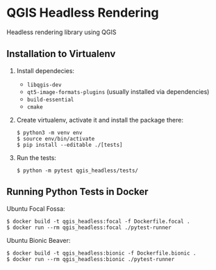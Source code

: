 # QGIS Headless Rendering

Headless rendering library using QGIS

## Installation to Virtualenv

1. Install dependecies: 

   * `libqgis-dev`
   * `qt5-image-formats-plugins` (usually installed via dependencies)
   * `build-essential`
   * `cmake`

2. Create virtualenv, activate it and install the package there:

    ```
    $ python3 -m venv env
    $ source env/bin/activate
    $ pip install --editable ./[tests]
    ```

3. Run the tests:

    ```
    $ python -m pytest qgis_headless/tests/
    ```


## Running Python Tests in Docker

Ubuntu Focal Fossa:

    $ docker build -t qgis_headless:focal -f Dockerfile.focal .
    $ docker run --rm qgis_headless:focal ./pytest-runner

Ubuntu Bionic Beaver:

    $ docker build -t qgis_headless:bionic -f Dockerfile.bionic .
    $ docker run --rm qgis_headless:bionic ./pytest-runner

